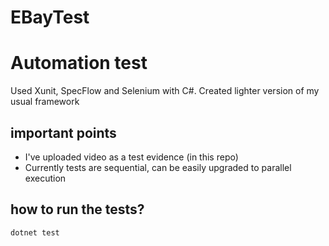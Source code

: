 # EBayTest

# Automation test
Used Xunit, SpecFlow and Selenium with C#. Created lighter version of my usual framework 

## important points
* I've uploaded video as a test evidence (in this repo)
* Currently tests are sequential, can be easily upgraded to parallel execution


## how to run the tests?
```
dotnet test
```

